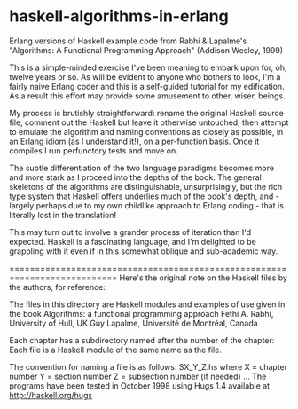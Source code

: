 haskell-algorithms-in-erlang
============================

Erlang versions of Haskell example code from Rabhi &amp; Lapalme's "Algorithms: A Functional Programming Approach" (Addison Wesley, 1999)

This is a simple-minded exercise I've been meaning to embark upon for, oh, twelve years or so. As will be evident to anyone who bothers to look, I'm a fairly naive Erlang coder and this is a self-guided tutorial for my edification. As a result this effort may provide some amusement to other, wiser, beings.  

My process is brutishly straightforward: rename the original Haskell source file, comment out the Haskell but leave it otherwise untouched, then attempt to emulate the algorithm and naming conventions as closely as possible, in an Erlang idiom (as I understand it!), on a per-function basis. Once it compiles I run perfunctory tests and move on. 

The subtle differentiation of the two language paradigms becomes more and more stark as I proceed into the depths of the book. The general skeletons of the algorithms are distinguishable, unsurprisingly, but the rich type system that Haskell offers underlies much of the book's depth, and - largely perhaps due to my own childlike approach to Erlang coding - that is literally lost in the translation! 

This may turn out to involve a grander process of iteration than I'd expected. Haskell is a fascinating language, and I'm delighted to be grappling with it even if in this somewhat oblique and sub-academic way.
 

===========================================================================
Here's the original note on the Haskell files by the authors, for reference:

The files in this directory are Haskell modules and examples of use
given in the book
            Algorithms: a functional programming approach
               Fethi A. Rabhi, University of Hull, UK
               Guy Lapalme, Université de Montréal, Canada

Each chapter has a subdirectory named after the number of the chapter:
Each file is a Haskell module of the same name as the file.

The convention for naming a file is as follows:
    SX_Y_Z.hs
   where X = chapter number
         Y = section number
         Z = subsection number (if needed)
...
The programs have been tested in October 1998 using Hugs 1.4
available at 
          http://haskell.org/hugs

